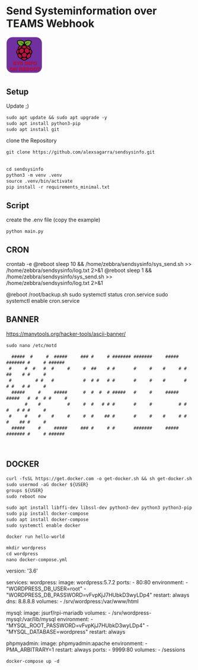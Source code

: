 # Send Systeminformation over TEAMS Webhook

<img src="./images/logo.png" width="100" title="logo">

## Setup

Update ;)

```
sudo apt update && sudo apt upgrade -y
sudo apt install python3-pip
sudo apt install git
```

clone the Repository

```
git clone https://github.com/alexsagarra/sendsysinfo.git
```

```

cd sendsysinfo
python3 -m venv .venv
source .venv/bin/activate
pip install -r requirements_minimal.txt
```

## Script

create the .env file (copy the example)

```
python main.py
```

## CRON

crontab -e
@reboot sleep 10 && /home/zebbra/sendsysinfo/sys_send.sh >> /home/zebbra/sendsysinfo/log.txt 2>&1
@reboot sleep 1 && /home/zebbra/sendsysinfo/sys_send.sh >> /home/zebbra/sendsysinfo/log.txt 2>&1

@reboot /root/backup.sh
sudo systemctl status cron.service
sudo systemctl enable cron.service

## BANNER
https://manytools.org/hacker-tools/ascii-banner/

```
sudo nano /etc/motd
```

```
  #####  #     #  #####     ### #     # ####### #######     #####  ####### #     # ######  
 #     #  #   #  #     #     #  ##    # #       #     #    #     # #       ##    # #     # 
 #         # #   #           #  # #   # #       #     #    #       #       # #   # #     # 
  #####     #     #####      #  #  #  # #####   #     #     #####  #####   #  #  # #     # 
       #    #          #     #  #   # # #       #     #          # #       #   # # #     # 
 #     #    #    #     #     #  #    ## #       #     #    #     # #       #    ## #     # 
  #####     #     #####     ### #     # #       #######     #####  ####### #     # ######  
                                                                                           
                                                                                    
```

## DOCKER

```
curl -fsSL https://get.docker.com -o get-docker.sh && sh get-docker.sh
sudo usermod -aG docker ${USER}
groups ${USER}
sudo reboot now
```

```
sudo apt install libffi-dev libssl-dev python3-dev python3 python3-pip
sudo pip install docker-compose
sudo apt install docker-compose
sudo systemctl enable docker
```

```
docker run hello-world
```

```
mkdir wordpress
cd wordpress
nano docker-compose.yml
```

version: '3.6'

services:
wordpress:
image: wordpress:5.7.2
ports: - 80:80
environment: - "WORDPRESS_DB_USER=root" - "WORDPRESS_DB_PASSWORD=vFvpKjJ7HUbkD3wyLDp4"
restart: always
dns: 8.8.8.8
volumes: - /srv/wordpress:/var/www/html

mysql:
image: jsurf/rpi-mariadb
volumes: - /srv/wordpress-mysql:/var/lib/mysql
environment: - "MYSQL_ROOT_PASSWORD=vFvpKjJ7HUbkD3wyLDp4" - "MYSQL_DATABASE=wordpress"
restart: always

phpmyadmin:
image: phpmyadmin:apache
environment: - PMA_ARBITRARY=1
restart: always
ports: - 9999:80
volumes: - /sessions

```
docker-compose up -d
```
